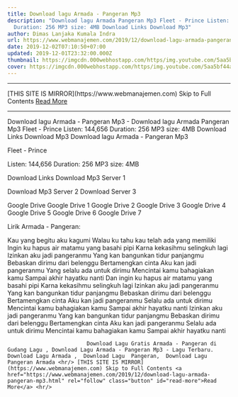 ```yaml
---
title: Download lagu Armada - Pangeran Mp3
description: "Download lagu Armada Pangeran Mp3 Fleet - Prince Listen: 144,656
  Duration: 256 MP3 size: 4MB Download Links Download Mp3"
author: Dimas Lanjaka Kumala Indra
url: https://www.webmanajemen.com/2019/12/download-lagu-armada-pangeran-mp3.html
date: 2019-12-02T07:10:50+07:00
updated: 2019-12-01T23:32:00.000Z
thumbnail: https://imgcdn.000webhostapp.com/https/img.youtube.com/5aa5bf44a61573420104e07d4a619fd3.jpeg
cover: https://imgcdn.000webhostapp.com/https/img.youtube.com/5aa5bf44a61573420104e07d4a619fd3.jpeg
---
```


<hr/> [THIS SITE IS MIRROR](https://www.webmanajemen.com) Skip to Full Contents <a href="https://www.webmanajemen.com/2019/12/download-lagu-armada-pangeran-mp3.html" rel="follow" class="button" id="read-more">Read More</a> <hr/> Download lagu Armada - Pangeran Mp3 - Download lagu Armada Pangeran Mp3 Fleet - Prince Listen: 144,656 Duration: 256 MP3 size: 4MB Download Links Download Mp3 Download lagu Armada - Pangeran Mp3

  Fleet - Prince 

  Listen: 144,656 
  Duration: 256 
  MP3 size: 4MB 

  Download Links 
  Download Mp3 Server 1 

  Download Mp3 Server 2 
  Download Server 3 


  Google Drive   Google Drive 1 
  Google Drive 2 
  Google Drive 3 
  Google Drive 4 
  Google Drive 5 
  Google Drive 6 
  Google Drive 7 


                             
Lirik Armada - Pangeran:
                             
Kau yang begitu aku kagumi
 Walau ku tahu kau telah ada yang memiliki
 Ingin ku hapus air matamu yang basahi pipi
 Karna kekasihmu selingkuh lagi
 Izinkan aku jadi pangeranmu
 Yang kan bangunkan tidur panjangmu
 Bebaskan dirimu dari belenggu
 Bertamengkan cinta
 Aku kan jadi pangeranmu
 Yang selalu ada untuk dirimu
 Mencintai kamu bahagiakan kamu
 Sampai akhir hayatku nanti
 Dan ingin ku hapus air matamu yang basahi pipi
 Karna kekasihmu selingkuh lagi
 Izinkan aku jadi pangeranmu
 Yang kan bangunkan tidur panjangmu
 Bebaskan dirimu dari belenggu
 Bertamengkan cinta
 Aku kan jadi pangeranmu
 Selalu ada untuk dirimu
 Mencintai kamu bahagiakan kamu
 Sampai akhir hayatku nanti
 Izinkan aku jadi pangeranmu
 Yang kan bangunkan tidur panjangmu
 Bebaskan dirimu dari belenggu
 Bertamengkan cinta
 Aku kan jadi pangeranmu
 Selalu ada untuk dirimu
 Mencintai kamu bahagiakan kamu
 Sampai akhir hayatku nanti                                 
                                 
                             Download Lagu Gratis Armada - Pangeran di Gudang Lagu , Download Lagu Armada - Pangeran Mp3 - Lagu Terbaru.                                                         Download Lagu Armada ,  Download Lagu  Pangeran,  Download Lagu  Pangeran Armada <hr/> [THIS SITE IS MIRROR](https://www.webmanajemen.com) Skip to Full Contents <a href="https://www.webmanajemen.com/2019/12/download-lagu-armada-pangeran-mp3.html" rel="follow" class="button" id="read-more">Read More</a> <hr/>